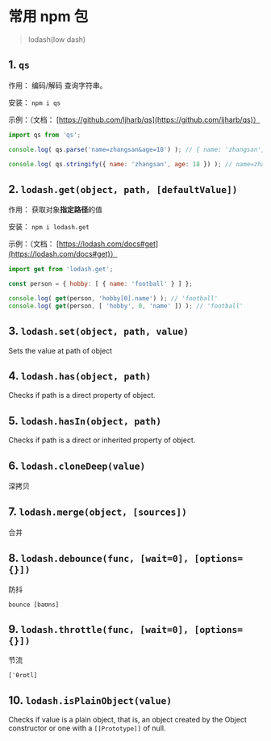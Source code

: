 # 常用 npm 包

>lodash(low dash)

## 1. `qs`

作用： 编码/解码 查询字符串。

安装： `npm i qs`

示例：（文档： [https://github.com/ljharb/qs](https://github.com/ljharb/qs)）

```javascript
import qs from 'qs';

console.log( qs.parse('name=zhangsan&age=18') ); // { name: 'zhangsan', age: 18 }

console.log( qs.stringify({ name: 'zhangsan', age: 18 }) ); // name=zhangsan&age=18
```

## 2. `lodash.get(object, path, [defaultValue])`

作用： 获取对象**指定路径**的值

安装： `npm i lodash.get`

示例：（文档： [https://lodash.com/docs#get](https://lodash.com/docs#get)）

```javascript
import get from 'lodash.get';

const person = { hobby: [ { name: 'football' } ] };

console.log( get(person, 'hobby[0].name') ); // 'football'
console.log( get(person, [ 'hobby', 0, 'name' ]) ); // 'football'
```

## 3. `lodash.set(object, path, value)`

Sets the value at path of object

## 4. `lodash.has(object, path)`

Checks if path is a direct property of object.

## 5. `lodash.hasIn(object, path)`

Checks if path is a direct or inherited property of object.

## 6. `lodash.cloneDeep(value)`

深拷贝


## 7. `lodash.merge(object, [sources])`

合并


## 8. `lodash.debounce(func, [wait=0], [options={}])`

防抖

`bounce [baʊns]`


## 9. `lodash.throttle(func, [wait=0], [options={}])`

节流

`[ˈθrɒtl]`

## 10. `lodash.isPlainObject(value)`

Checks if value is a plain object, 
that is, an object created by the Object constructor or one with a `[[Prototype]]` of null.
